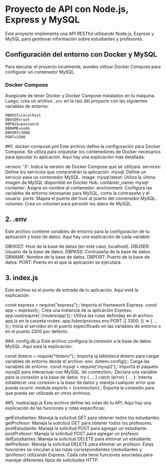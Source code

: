 # Proyecto de API con Node.js, Express y MySQL

Este proyecto implementa una API RESTful utilizando Node.js, Express y MySQL para gestionar información sobre estudiantes y profesores.

## Configuración del entorno con Docker y MySQL

Para ejecutar el proyecto localmente, puedes utilizar Docker Compose para configurar un contenedor MySQL.

### Docker Compose

Asegúrate de tener Docker y Docker Compose instalados en tu máquina. Luego, crea un archivo `.env` en la raíz del proyecto con las siguientes variables de entorno:

```env
DBHOST=localhost
DBUSER=root
DBPASS=password
DBNAME=node
DBPORT=3008
PORT=3300
```

##1. docker-compose.yml
Este archivo define la configuración para Docker Compose. Se utiliza para orquestar los contenedores de Docker necesarios para ejecutar tu aplicación. Aquí hay una explicación más detallada:

version: '3': Indica la versión de Docker Compose que se utilizará.
services: Define los servicios que compondrán la aplicación.
mysql: Define un servicio para un contenedor MySQL.
image: mysql:latest: Utiliza la última imagen de MySQL disponible en Docker Hub.
container_name: mysql-container: Asigna un nombre al contenedor.
environment: Configura las variables de entorno necesarias para MySQL, como la contraseña y el usuario.
ports: Mapea el puerto del host al puerto del contenedor MySQL.
volumes: Crea un volumen para persistir los datos de MySQL.


## 2. .env
Este archivo contiene variables de entorno para la configuración de tu aplicación y base de datos. Aquí hay una explicación de cada variable:

DBHOST: Host de la base de datos (en este caso, localhost).
DBUSER: Usuario de la base de datos.
DBPASS: Contraseña de la base de datos.
DBNAME: Nombre de la base de datos.
DBPORT: Puerto de la base de datos.
PORT: Puerto en el que la aplicación se ejecutará.


## 3. index.js
Este archivo es el punto de entrada de tu aplicación. Aquí está la explicación:

const express = require("express");: Importa el framework Express.
const app = express();: Crea una instancia de la aplicación Express.
app.use(require('./routes/app'));: Utiliza las rutas definidas en el archivo app.js en la carpeta routes.
app.listen(process.env.PORT || 3300, () => { ... });: Inicia el servidor en el puerto especificado en las variables de entorno o en el puerto 3300 por defecto.


##4. config.db.js
Este archivo configura la conexión a la base de datos MySQL. Aquí está la explicación:

const dotenv = require("dotenv");: Importa la biblioteca dotenv para cargar variables de entorno desde el archivo .env.
dotenv.config();: Carga las variables de entorno.
const mysql = require('mysql2');: Importa el paquete mysql2 para interactuar con MySQL.
let connection;: Declara una variable para la conexión a la base de datos.
try { ... } catch (error) { ... }: Intenta establecer una conexión a la base de datos y maneja cualquier error que pueda ocurrir.
module.exports = {connection};: Exporta la conexión para que pueda ser utilizada en otros archivos.


##5. routes/app.js
Este archivo define las rutas de tu API. Aquí hay una explicación de las funciones y rutas específicas:

getEstudiantes: Maneja la solicitud GET para obtener todos los estudiantes.
getProfesor: Maneja la solicitud GET para obtener todos los profesores.
postEstudiante: Maneja la solicitud POST para agregar un estudiante.
postProfesor: Maneja la solicitud POST para agregar un profesor.
delEstudiantes: Maneja la solicitud DELETE para eliminar un estudiante.
delProfesor: Maneja la solicitud DELETE para eliminar un profesor.
Estas funciones se vinculan a las rutas correspondientes (/estudiantes y /profesor) utilizando Express. Cada ruta tiene funciones asociadas para manejar diferentes tipos de solicitudes HTTP.
